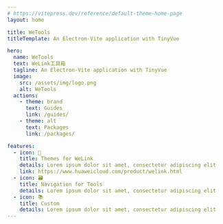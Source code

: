 ```yaml
---
# https://vitepress.dev/reference/default-theme-home-page
layout: home

title: WeTools
titleTemplate: An Electron-Vite application with TinyVue

hero:
  name: WeTools
  text: WeLink工具箱
  tagline: An Electron-Vite application with TinyVue
  image:
    src: /assets/img/logo.png
    alt: WeTools
  actions:
    - theme: brand
      text: Guides
      link: /guides/
    - theme: alt
      text: Packages
      link: /packages/

features:
  - icon: 🎨
    title: Themes for WeLink
    details: Lorem ipsum dolor sit amet, consectetur adipiscing elit
    link: https://www.huaweicloud.com/product/welink.html
  - icon: 🗃️
    title: Navigation for Tools
    details: Lorem ipsum dolor sit amet, consectetur adipiscing elit
  - icon: 📚️
    title: Custom
    details: Lorem ipsum dolor sit amet, consectetur adipiscing elit
---
```

<style></style>
